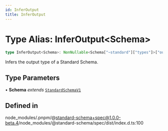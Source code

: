 ```yaml
---
id: InferOutput
title: InferOutput
---
```


# Type Alias: InferOutput\<Schema\>

```ts
type InferOutput<Schema>: NonNullable<Schema["~standard"]["types"]>["output"];
```

Infers the output type of a Standard Schema.

## Type Parameters

• **Schema** *extends* [`StandardSchemaV1`](../../../type-aliases/standardschemav1.md)

## Defined in

node\_modules/.pnpm/@standard-schema+spec@1.0.0-beta.4/node\_modules/@standard-schema/spec/dist/index.d.ts:100
